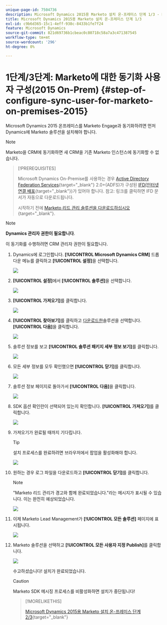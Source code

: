 ```yaml
---
unique-page-id: 7504736
description: Microsoft Dynamics 2015용 Marketo 설치 온-프레미스 단계 1/3 - Marketo 문서 - 제품 설명서
title: Microsoft Dynamics 2015용 Marketo 설치 온-프레미스 단계 1/3
exl-id: c9b6d365-15c1-4eff-938c-8433b1fe7f24
feature: Microsoft Dynamics
source-git-commit: 821d69736b1cbeac0c80718c58a7a3c471387545
workflow-type: tm+mt
source-wordcount: '296'
ht-degree: 0%

---
```


# 1단계/3단계: Marketo에 대한 동기화 사용자 구성(2015 On-Prem) {#step-of-configure-sync-user-for-marketo-on-premises-2015}

Microsoft Dynamics 2015 온프레미스를 Marketo Engage과 동기화하려면 먼저 Dynamics에 Marketo 솔루션을 설치해야 합니다.

>[!NOTE]
>
>Marketo을 CRM에 동기화하면 새 CRM을 기존 Marketo 인스턴스에 동기화할 수 없습니다.

>[!PREREQUISITES]
>
>Microsoft Dynamics On-Premise를 사용하는 경우 [Active Directory Federation Services](https://msdn.microsoft.com/en-us/library/bb897402.aspx){target="_blank"} 2.0+(ADFS)가 구성된 [IFD(인터넷 연결 배포](https://www.microsoft.com/en-us/download/confirmation.aspx?id=41701){target="_blank"})가 있어야 합니다. 참고: 링크를 클릭하면 IFD 문서가 자동으로 다운로드됩니다.
>
>시작하기 전에 [Marketo 리드 관리 솔루션을 다운로드하십시오](/help/marketo/product-docs/crm-sync/microsoft-dynamics-sync/sync-setup/download-the-marketo-lead-management-solution.md){target="_blank"}.

>[!NOTE]
>
>**Dynamics 관리자 권한이 필요합니다**.
>
>이 동기화를 수행하려면 CRM 관리자 권한이 필요합니다.

1. Dynamics에 로그인합니다. **[!UICONTROL Microsoft Dynamics CRM]** 드롭다운 메뉴를 클릭하고 **[!UICONTROL 설정]**&#x200B;을 선택합니다.

   ![](assets/image2015-3-19-8-33-29.png)

1. **[!UICONTROL 설정]**&#x200B;에서 **[!UICONTROL 솔루션]**&#x200B;을 선택합니다.

   ![](assets/image2015-3-19-8-33-3.png)

1. **[!UICONTROL 가져오기]**&#x200B;를 클릭합니다.

   ![](assets/image2015-3-19-8-34-8.png)

1. **[!UICONTROL 찾아보기]**&#x200B;를 클릭하고 [다운로드한](/help/marketo/product-docs/crm-sync/microsoft-dynamics-sync/sync-setup/download-the-marketo-lead-management-solution.md)솔루션을 선택합니다. **[!UICONTROL 다음]**&#x200B;을 클릭합니다.

   ![](assets/image2015-3-19-9-20-56.png)

1. 솔루션 정보를 보고 **[!UICONTROL 솔루션 패키지 세부 정보 보기]**&#x200B;를 클릭합니다.

   ![](assets/image2015-11-18-11-12-8.png)

1. 모든 세부 정보를 모두 확인했으면 **[!UICONTROL 닫기]**&#x200B;를 클릭합니다.

   ![](assets/step6.png)

1. 솔루션 정보 페이지로 돌아가서 **[!UICONTROL 다음]**&#x200B;을 클릭합니다.

   ![](assets/image2015-3-19-9-21-50.png)

1. SDK 옵션 확인란이 선택되어 있는지 확인합니다. **[!UICONTROL 가져오기]**&#x200B;를 클릭합니다.

   ![](assets/image2015-3-19-9-19-12.png)

1. 가져오기가 완료될 때까지 기다립니다.

   >[!TIP]
   >
   >설치 프로세스를 완료하려면 브라우저에서 팝업을 활성화해야 합니다.

   ![](assets/image2015-3-11-11-34-9.png)

1. 원하는 경우 로그 파일을 다운로드하고 **[!UICONTROL 닫기]**&#x200B;를 클릭합니다.

   >[!NOTE]
   >
   >&quot;Marketo 리드 관리가 경고와 함께 완료되었습니다.&quot;라는 메시지가 표시될 수 있습니다. 이는 완전히 예상되었습니다.

   ![](assets/image2015-3-13-9-54-39.png)

1. 이제 Marketo Lead Management가 **[!UICONTROL 모든 솔루션]** 페이지에 표시됩니다.

   ![](assets/image2015-3-19-8-40-38.png)

1. Marketo 솔루션을 선택하고 **[!UICONTROL 모든 사용자 지정 Publish]**&#x200B;를 클릭합니다.

   ![](assets/image2015-3-19-8-41-21.png)

   수고하셨습니다! 설치가 완료되었습니다.

   >[!CAUTION]
   >
   >Marketo SDK 메시징 프로세스를 비활성화하면 설치가 중단됩니다!

   >[!MORELIKETHIS]
   >
   >[Microsoft Dynamics 2015용 Marketo 설치 온-프레미스 단계 2/3](/help/marketo/product-docs/crm-sync/microsoft-dynamics-sync/sync-setup/connecting-to-legacy-versions/step-2-of-3-set-up-2015.md){target="_blank"}
